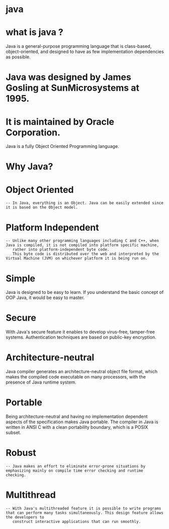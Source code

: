 # java
# what is java ?
Java is a general-purpose programming language
that is class-based, object-oriented,
and designed to have as few implementation
dependencies as possible. 

# Java was designed by James Gosling at SunMicrosystems at 1995.

# It is maintained by Oracle Corporation.

Java is a fully Object Oriented Programming 
language.

# Why Java?
# Object Oriented
    -- In Java, everything is an Object. Java can be easily extended since it is based on the Object model.
  
# Platform Independent
    -- Unlike many other programming languages including C and C++, when Java is compiled, it is not compiled into platform specific machine, 
       rather into platform-independent byte code. 
       This byte code is distributed over the web and interpreted by the Virtual Machine (JVM) on whichever platform it is being run on.
  
# Simple
Java is designed to be easy to learn. If you understand the basic concept of OOP Java, it would be easy to master.
  
# Secure
With Java's secure feature it enables to develop virus-free, tamper-free systems. Authentication techniques are based on public-key encryption.
  
# Architecture-neutral
Java compiler generates an architecture-neutral object file format,
which makes the compiled code executable on many processors, with the presence of Java runtime system.
  
# Portable
Being architecture-neutral and having no implementation dependent aspects of the specification makes Java portable. The compiler in Java is written in ANSI C 
with a clean portability boundary, which is a POSIX subset.
  
  # Robust
    -- Java makes an effort to eliminate error-prone situations by emphasizing mainly on compile time error checking and runtime checking.
  
  # Multithread
    -- With Java's multithreaded feature it is possible to write programs that can perform many tasks simultaneously. This design feature allows the developers to
       construct interactive applications that can run smoothly.
  
